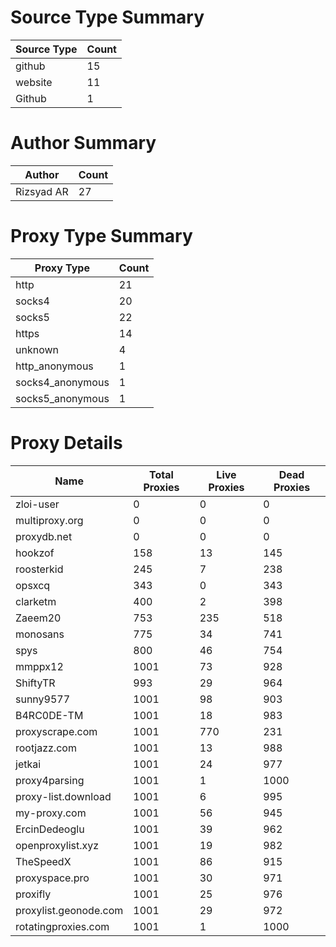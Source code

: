 # Source Type Summary

| Source Type | Count |
|-------------|-------|
| github | 15 |
| website | 11 |
| Github | 1 |


# Author Summary

| Author | Count |
|--------|-------|
| Rizsyad AR | 27 |


# Proxy Type Summary

| Proxy Type | Count |
|------------|-------|
| http | 21 |
| socks4 | 20 |
| socks5 | 22 |
| https | 14 |
| unknown | 4 |
| http_anonymous | 1 |
| socks4_anonymous | 1 |
| socks5_anonymous | 1 |


# Proxy Details

| Name | Total Proxies | Live Proxies | Dead Proxies |
|------|---------------|--------------|---------------|
| zloi-user | 0 | 0 | 0 |
| multiproxy.org | 0 | 0 | 0 |
| proxydb.net | 0 | 0 | 0 |
| hookzof | 158 | 13 | 145 |
| roosterkid | 245 | 7 | 238 |
| opsxcq | 343 | 0 | 343 |
| clarketm | 400 | 2 | 398 |
| Zaeem20 | 753 | 235 | 518 |
| monosans | 775 | 34 | 741 |
| spys | 800 | 46 | 754 |
| mmppx12 | 1001 | 73 | 928 |
| ShiftyTR | 993 | 29 | 964 |
| sunny9577 | 1001 | 98 | 903 |
| B4RC0DE-TM | 1001 | 18 | 983 |
| proxyscrape.com | 1001 | 770 | 231 |
| rootjazz.com | 1001 | 13 | 988 |
| jetkai | 1001 | 24 | 977 |
| proxy4parsing | 1001 | 1 | 1000 |
| proxy-list.download | 1001 | 6 | 995 |
| my-proxy.com | 1001 | 56 | 945 |
| ErcinDedeoglu | 1001 | 39 | 962 |
| openproxylist.xyz | 1001 | 19 | 982 |
| TheSpeedX | 1001 | 86 | 915 |
| proxyspace.pro | 1001 | 30 | 971 |
| proxifly | 1001 | 25 | 976 |
| proxylist.geonode.com | 1001 | 29 | 972 |
| rotatingproxies.com | 1001 | 1 | 1000 |
